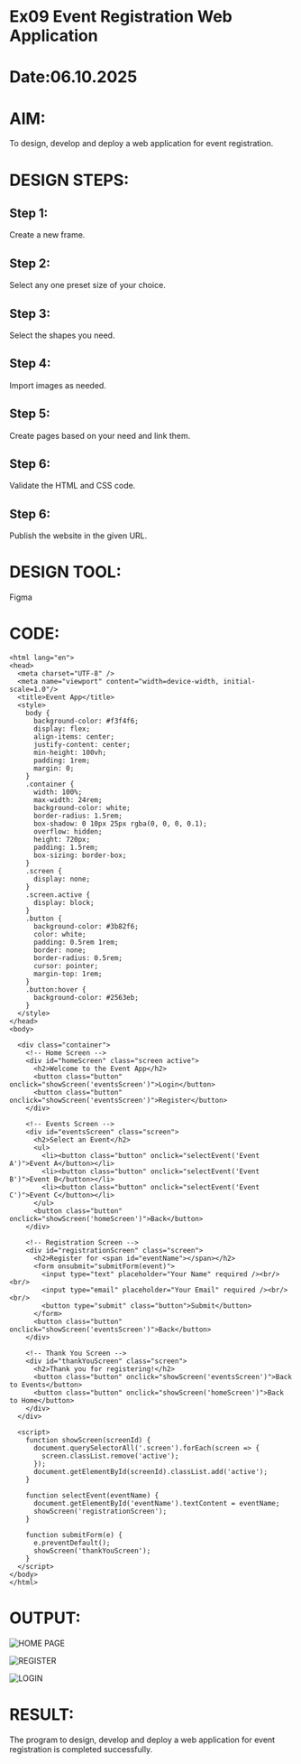 # Ex09 Event Registration Web Application
# Date:06.10.2025
# AIM:
To design, develop and deploy a web application for event registration.

# DESIGN STEPS:
## Step 1:
Create a new frame.

## Step 2:
Select any one preset size of your choice.

## Step 3:
Select the shapes you need.

## Step 4:
Import images as needed.

## Step 5:
Create pages based on your need and link them.

## Step 6:
Validate the HTML and CSS code.

## Step 6:
Publish the website in the given URL.

# DESIGN TOOL:
Figma

# CODE:
```<!DOCTYPE html>
<html lang="en">
<head>
  <meta charset="UTF-8" />
  <meta name="viewport" content="width=device-width, initial-scale=1.0"/>
  <title>Event App</title>
  <style>
    body {
      background-color: #f3f4f6;
      display: flex;
      align-items: center;
      justify-content: center;
      min-height: 100vh;
      padding: 1rem;
      margin: 0;
    }
    .container {
      width: 100%;
      max-width: 24rem;
      background-color: white;
      border-radius: 1.5rem;
      box-shadow: 0 10px 25px rgba(0, 0, 0, 0.1);
      overflow: hidden;
      height: 720px;
      padding: 1.5rem;
      box-sizing: border-box;
    }
    .screen {
      display: none;
    }
    .screen.active {
      display: block;
    }
    .button {
      background-color: #3b82f6;
      color: white;
      padding: 0.5rem 1rem;
      border: none;
      border-radius: 0.5rem;
      cursor: pointer;
      margin-top: 1rem;
    }
    .button:hover {
      background-color: #2563eb;
    }
  </style>
</head>
<body>

  <div class="container">
    <!-- Home Screen -->
    <div id="homeScreen" class="screen active">
      <h2>Welcome to the Event App</h2>
      <button class="button" onclick="showScreen('eventsScreen')">Login</button>
      <button class="button" onclick="showScreen('eventsScreen')">Register</button>
    </div>

    <!-- Events Screen -->
    <div id="eventsScreen" class="screen">
      <h2>Select an Event</h2>
      <ul>
        <li><button class="button" onclick="selectEvent('Event A')">Event A</button></li>
        <li><button class="button" onclick="selectEvent('Event B')">Event B</button></li>
        <li><button class="button" onclick="selectEvent('Event C')">Event C</button></li>
      </ul>
      <button class="button" onclick="showScreen('homeScreen')">Back</button>
    </div>

    <!-- Registration Screen -->
    <div id="registrationScreen" class="screen">
      <h2>Register for <span id="eventName"></span></h2>
      <form onsubmit="submitForm(event)">
        <input type="text" placeholder="Your Name" required /><br/><br/>
        <input type="email" placeholder="Your Email" required /><br/><br/>
        <button type="submit" class="button">Submit</button>
      </form>
      <button class="button" onclick="showScreen('eventsScreen')">Back</button>
    </div>

    <!-- Thank You Screen -->
    <div id="thankYouScreen" class="screen">
      <h2>Thank you for registering!</h2>
      <button class="button" onclick="showScreen('eventsScreen')">Back to Events</button>
      <button class="button" onclick="showScreen('homeScreen')">Back to Home</button>
    </div>
  </div>

  <script>
    function showScreen(screenId) {
      document.querySelectorAll('.screen').forEach(screen => {
        screen.classList.remove('active');
      });
      document.getElementById(screenId).classList.add('active');
    }

    function selectEvent(eventName) {
      document.getElementById('eventName').textContent = eventName;
      showScreen('registrationScreen');
    }

    function submitForm(e) {
      e.preventDefault();
      showScreen('thankYouScreen');
    }
  </script>
</body>
</html>
```

# OUTPUT:
![HOME PAGE](<Screenshot (55).png>)

![REGISTER](<Screenshot (56).png>)

![LOGIN](<Screenshot (57).png>)



# RESULT:
The program to design, develop and deploy a web application for event registration is completed successfully.
